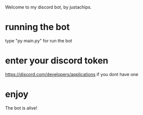 Welcome to my discord bot, by justachips.

# running the bot
type "py main.py" for run the bot

# enter your discord token
https://discord.com/developers/applications if you dont have one

# enjoy
The bot is alive!
